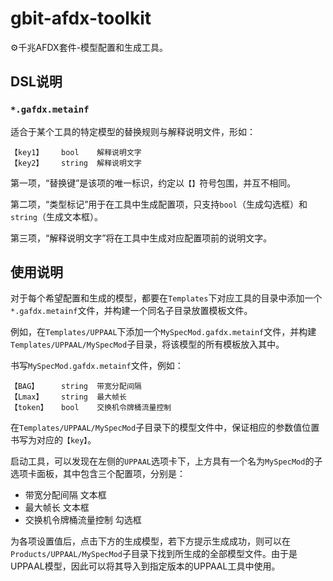 # gbit-afdx-toolkit
⚙️千兆AFDX套件-模型配置和生成工具。

## DSL说明

### `*.gafdx.metainf`
适合于某个工具的特定模型的替换规则与解释说明文件，形如：
```
【key1】    bool    解释说明文字
【key2】    string  解释说明文字
```
第一项，“替换键”是该项的唯一标识，约定以`【】`符号包围，并互不相同。

第二项，“类型标记”用于在工具中生成配置项，只支持`bool`（生成勾选框）和`string`（生成文本框）。

第三项，“解释说明文字”将在工具中生成对应配置项前的说明文字。

## 使用说明

对于每个希望配置和生成的模型，都要在`Templates`下对应工具的目录中添加一个`*.gafdx.metainf`文件，并构建一个同名子目录放置模板文件。

例如，在`Templates/UPPAAL`下添加一个`MySpecMod.gafdx.metainf`文件，并构建`Templates/UPPAAL/MySpecMod`子目录，将该模型的所有模板放入其中。

书写`MySpecMod.gafdx.metainf`文件，例如：
```
【BAG】     string  带宽分配间隔
【Lmax】    string  最大帧长
【token】   bool    交换机令牌桶流量控制
```

在`Templates/UPPAAL/MySpecMod`子目录下的模型文件中，保证相应的参数值位置书写为对应的`【key】`。

启动工具，可以发现在左侧的`UPPAAL`选项卡下，上方具有一个名为`MySpecMod`的子选项卡面板，其中包含三个配置项，分别是：
- 带宽分配间隔 文本框
- 最大帧长 文本框
- 交换机令牌桶流量控制 勾选框

为各项设置值后，点击下方的生成模型，若下方提示生成成功，则可以在`Products/UPPAAL/MySpecMod`子目录下找到所生成的全部模型文件。由于是UPPAAL模型，因此可以将其导入到指定版本的UPPAAL工具中使用。

